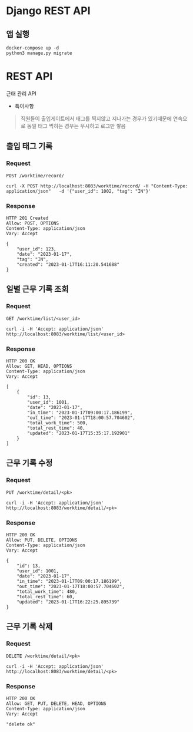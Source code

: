 
# Django REST API

## 앱 실행
```
docker-compose up -d
python3 manage.py migrate 
```

# REST API

근태 관리 API
  * 특이사항
   > 직원들이 출입게이트에서 태그를 찍지않고 지나가는 경우가 있기때문에 연속으로 동일 태그 찍히는 경우는 무시하고 로그만 쌓음

## 출입 태그 기록

### Request

`POST /worktime/record/`

    curl -X POST http://localhost:8083/worktime/record/ -H "Content-Type: application/json"   -d '{"user_id": 1002, "tag": "IN"}'

### Response

    HTTP 201 Created
    Allow: POST, OPTIONS
    Content-Type: application/json
    Vary: Accept

    {
        "user_id": 123,
        "date": "2023-01-17",
        "tag": "IN",
        "created": "2023-01-17T16:11:20.541688"
    }
    
## 일별 근무 기록 조회

### Request

`GET /worktime/list/<user_id>`

    curl -i -H 'Accept: application/json' http://localhost:8083/worktime/list/<user_id>

### Response

    HTTP 200 OK
    Allow: GET, HEAD, OPTIONS
    Content-Type: application/json
    Vary: Accept

    [
        {
            "id": 13,
            "user_id": 1001,
            "date": "2023-01-17",
            "in_time": "2023-01-17T09:00:17.186199",
            "out_time": "2023-01-17T18:00:57.704602",
            "total_work_time": 500,
            "total_rest_time": 40,
            "updated": "2023-01-17T15:35:17.192901"
        }
    ]
    
## 근무 기록 수정

### Request

`PUT /worktime/detail/<pk>`

    curl -i -H 'Accept: application/json' http://localhost:8083/worktime/detail/<pk>

### Response

    HTTP 200 OK
    Allow: PUT, DELETE, OPTIONS
    Content-Type: application/json
    Vary: Accept

    {
        "id": 13,
        "user_id": 1001,
        "date": "2023-01-17",
        "in_time": "2023-01-17T09:00:17.186199",
        "out_time": "2023-01-17T18:00:57.704602",
        "total_work_time": 480,
        "total_rest_time": 60,
        "updated": "2023-01-17T16:22:25.895739"
    }
    
## 근무 기록 삭제

### Request

`DELETE /worktime/detail/<pk>`

    curl -i -H 'Accept: application/json' http://localhost:8083/worktime/detail/<pk>

### Response

    HTTP 200 OK
    Allow: GET, PUT, DELETE, HEAD, OPTIONS
    Content-Type: application/json
    Vary: Accept

    "delete ok"
